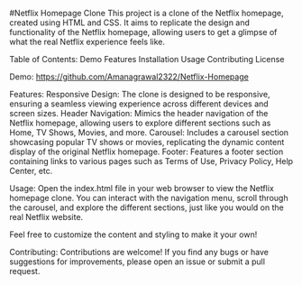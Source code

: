 #Netflix Homepage Clone
This project is a clone of the Netflix homepage, created using HTML and CSS. It aims to replicate the design and functionality of the Netflix homepage, allowing users to get a glimpse of what the real Netflix experience feels like.

Table of Contents:
Demo
Features
Installation
Usage
Contributing
License

Demo:
https://github.com/Amanagrawal2322/Netflix-Homepage

Features:
Responsive Design: The clone is designed to be responsive, ensuring a seamless viewing experience across different devices and screen sizes.
Header Navigation: Mimics the header navigation of the Netflix homepage, allowing users to explore different sections such as Home, TV Shows, Movies, and more.
Carousel: Includes a carousel section showcasing popular TV shows or movies, replicating the dynamic content display of the original Netflix homepage.
Footer: Features a footer section containing links to various pages such as Terms of Use, Privacy Policy, Help Center, etc.

Usage:
Open the index.html file in your web browser to view the Netflix homepage clone. You can interact with the navigation menu, scroll through the carousel, and explore the different sections, just like you would on the real Netflix website.

Feel free to customize the content and styling to make it your own!

Contributing:
Contributions are welcome! If you find any bugs or have suggestions for improvements, please open an issue or submit a pull request.
